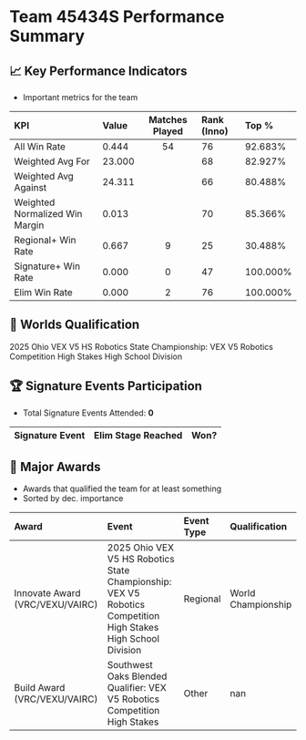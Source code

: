 # Team 45434S Performance Summary

## 📈 Key Performance Indicators
- Important metrics for the team

| KPI | Value | Matches Played | Rank (Inno) | Top % |
|:---|:-----|:--------------:|:----|:-----|
| All Win Rate | 0.444 | 54 | 76 | 92.683% |
| Weighted Avg For | 23.000 |  | 68 | 82.927% |
| Weighted Avg Against | 24.311 |  | 66 | 80.488% |
| Weighted Normalized Win Margin | 0.013 |  | 70 | 85.366% |
| Regional+ Win Rate | 0.667 | 9 | 25 | 30.488% |
| Signature+ Win Rate | 0.000 | 0 | 47 | 100.000% |
| Elim Win Rate | 0.000 | 2 | 76 | 100.000% |


## 🎯 Worlds Qualification
2025 Ohio VEX V5 HS Robotics State Championship: VEX V5 Robotics Competition High Stakes High School Division

## 🏆 Signature Events Participation
- Total Signature Events Attended: **0**

| Signature Event | Elim Stage Reached | Won? |
|:----------------|:-------------------|:----|


## 🥇 Major Awards
- Awards that qualified the team for at least something
- Sorted by dec. importance

| Award | Event | Event Type | Qualification |
|:------|:------|:-----------|:--------------|
| Innovate Award (VRC/VEXU/VAIRC) | 2025 Ohio VEX V5 HS Robotics State Championship: VEX V5 Robotics Competition High Stakes High School Division | Regional | World Championship |
| Build Award (VRC/VEXU/VAIRC) | Southwest Oaks Blended Qualifier: VEX V5 Robotics Competition High Stakes | Other | nan |

